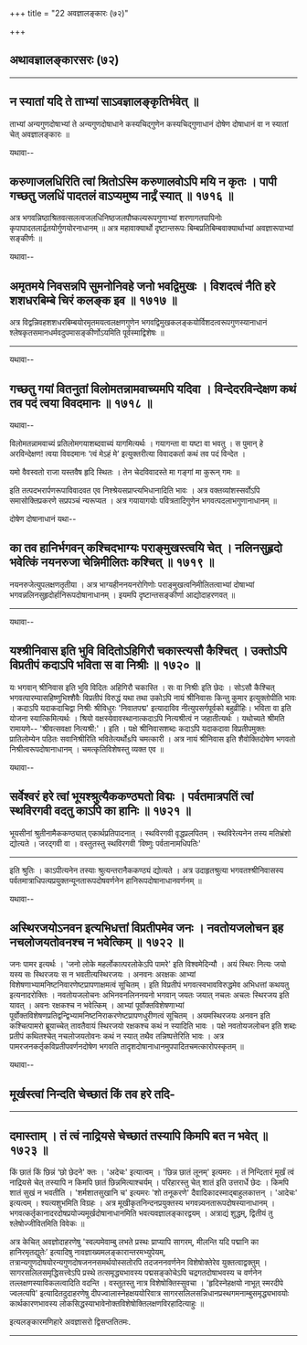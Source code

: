 +++
title = "22 अवज्ञालङ्कारः (७२)"

+++


## अथावज्ञालङ्कारसरः (७२)

------------------------------------------------------------------------



## न स्यातां यदि ते ताभ्यां साऽवज्ञालङ्कृतिर्भवेत् ॥

ताभ्यां अन्यगुणदोषाभ्यां ते अन्यगुणदोषाधाने कस्यचिद्गुणेन
कस्यचिद्गुणाधानं दोषेण दोषाधानं वा न स्यातां चेत् अवज्ञालङ्कारः ॥

यथावा--



## करुणाजलधिरिति त्वां श्रितोऽस्मि करुणालवोऽपि मयि न कृतः । पापी गच्छतु जलधिं पादतलं वाऽप्यमुष्य नार्द्रं स्यात् ॥ १७१६ ॥

अत्र भगवन्निष्ठाश्रितवत्सलत्वजलधिनिष्ठजलपौष्कल्यरूपगुणाभ्यां
शरणागतपापिनोः कृपापादतलार्द्रतयोर्गुणयोरनाधानम् ॥ अत्र महावाक्यार्थो
दृष्टान्तरूपः बिम्बप्रतिबिम्बवाक्यार्थाभ्यां अवज्ञारूपाभ्यां सङ्कीर्णः ॥

यथावा--



## अमृतमये निवसन्नपि सुमनोनिवहे जनो भवद्विमुखः । विशदत्वं नैति हरे शशधरबिम्बे चिरं कलङ्क इव ॥ १७१७ ॥

अत्र विद्वन्निवहशशधरबिम्बयोरमृतमयत्वलक्षणगुणेन
भगवद्विमुखकलङ्कयोर्विशदत्वरूपगुणस्यानाधानं
श्लेषकृतसमानधर्मवदुपमासङ्कीर्णोऽयमिति पूर्वस्माद्विशेषः ॥

------------------------------------------------------------------------

यथावा--



## गच्छतु गयां वितनुतां विलोमतन्नामवाच्यमपि यदिवा । विन्देदरविन्देक्षण कथं तव पदं त्वया विवदमानः ॥ १७१८ ॥

यथावा--

विलोमतन्नामवाच्यं प्रतिलोमगयाशब्दवाच्यं यागमित्यर्थः । गयागन्ता वा
यष्टा वा भवतु । स पुमान् हे अरविन्देक्षण! त्वया विवदमानः ‘त्वं मेऽहं
मे’ इत्युक्तरीत्या विवादकर्ता कथं तव पदं विन्देत ।

यमो वैवस्वतो राजा यस्तवैष हृदि स्थितः ।
तेन चेदविवादस्ते मा गङ्गां मा कुरून् गमः ॥

इति तत्पदभरार्पणरूपाविवादवत एव निश्श्रेयसप्राप्त्यभिधानादिति भावः ।
अत्र वक्तव्यांशस्सर्वोऽपि समासोक्तिप्रकरणे सप्रपञ्चं न्यरूप्यत । अत्र
गयायागयोः पवित्रतादिगुणेन भगवत्पदलाभगुणानाधानम् ॥

दोषेण दोषानाधानं यथा--



## का तव हानिर्भगवन् कश्चिदभाग्यः पराङ्मुखस्त्वयि चेत् । नलिनसुहृदो भवेत्किं नयनरुजा चेन्निमीलितः कश्चित् ॥ १७१९ ॥

नयनरुजेत्युपलक्षणतृतीया । अत्र भाग्यहीननयनरोगिणोः
पराङ्मुखत्वनिमीलितत्वाभ्यां दोषाभ्यां
भगवन्नलिनसुहृदोर्हानिरूपदोषानाधानम् । इयमपि दृष्टान्तसङ्कीर्णा
आद्योदाहरणवत् ॥

------------------------------------------------------------------------

यथावा--



## यश्श्रीनिवास इति भुवि विदितोऽहिगिरौ चकास्त्यसौ कैश्चित् । उक्तोऽपि विप्रतीपं कदाऽपि भविता स वा निश्रीः ॥ १७२० ॥

यः भगवान् श्रीनिवास इति भुवि विदितः अहिगिरौ चकास्ति । सः वा निश्रीः इति
छेदः । सोऽसौ कैश्चित् भगवत्पारम्यासहिष्णुभिश्शैवैः विप्रतीपं विरुद्धं
यथा तथा उकोऽपि नायं श्रीनिवासः किन्तु कुमार इत्युक्तोपीति भावः । कदाऽपि
यदाकदाचिद्वा निश्रीः श्रीविधुरः 'निवातपद्म' इत्यादाविव
नीत्युपसर्गपूर्वको बहुव्रीहिः। भविता वा इति योजना स्यात्किमित्यर्थः ।
श्रियो वक्षस्येवावस्थानात्कदाऽपि नित्यश्रीत्वं न जहातीत्यर्थः । यथोच्यते
श्रीमति रामायणे-- 'श्रीवत्सवक्षा नित्यश्री:' । इति । पक्षे
श्रीनिवासशब्दः कदाऽपि यदाकदावा विप्रतीपमुक्तः प्रातिलोम्येन पठितः
सवानिश्रीरिति भवितेत्यर्थोsपि चमत्कारी । अत्र नायं श्रीनिवास इति
शैवोक्तिदोषेण भगवतो निश्रीत्वरूपदोषानाधानम् । चमत्कृतिविशेषस्तु व्यक्त
एव ॥

यथावा--



## सर्वेश्वरं हरे त्वां भूयश्श्रुत्यैककण्ठ्यतो विद्मः । पर्वतमात्रपतिं त्वां स्थविरगवी वदतु काऽपि का हानिः ॥ १७२१ ॥

भूयसीनां श्रुतीनामैककण्ठ्यात् एकार्थप्रतिपादनात् । स्थविरगवी
वृद्धप्रलपितम् । स्थविरेत्यनेन तस्य मतिभ्रंशो द्योत्यते । जरद्गवी वा ।
वस्तुतस्तु स्थविरगवी ‘विष्णुः पर्वतानामधिपतिः'

------------------------------------------------------------------------

इति श्रुतिः । काऽपीत्यनेन तस्याः श्रुत्यन्तरानैककण्ठ्यं द्योत्यते । अत्र
उदाहृतश्रुत्या भगवतश्श्रीनिवासस्य
पर्वतमात्राधिपत्यप्रयुक्तन्यूनतारूपदोषवर्णनेन हानिरूपदोषानाधानवर्णनम् ॥

यथावा--



## अस्थिरजयोऽनवन इत्यभिधत्तां विप्रतीपमेव जनः । नवतोयजलोचन इह नचलोजयतोवनश्च न भवेत्किम् ॥ १७२२ ॥

जनः पामर इत्यर्थः । 'जनो लोके महर्लोकात्परलोकेऽपि पामरे' इति
विश्वमेदिन्यौ । अयं स्थिरः नित्यः जयो यस्य सः स्थिरजयः स न
भवतीत्यस्थिरजयः । अनवनः अरक्षकः आभ्यां
विशेषणाभ्यामनिष्टनिवारणेष्टप्रापणाक्षमत्वं सूचितम् । इति विप्रतीपं
भगवत्स्वभावविरुद्धमेव अभिधत्तां कथयतु इत्यनादरोक्तिः । नवतोयजलोचनः
अभिनवनलिननयनो भगवान् जयतः जयात् नचलः अचलः स्थिरजय इति यावत् । अवनः
रक्षकश्च न भवेत्किम् । आभ्यां पूर्वोक्तविशेषणाभ्यां
पूर्वोक्तविशेषणप्रतिद्वन्द्विभ्यामनिष्टनिराकरणेष्टप्रापणधुरीणत्वं सूचितम्
। अयमस्थिरजयः अनवन इति कश्चित्पामरो ब्रूयाच्चेत् तावतैवायं स्थिरजयो
रक्षकश्च कथं न स्यादिति भावः । पक्षे नवतोयजलोचन इति शब्दः प्रतीपं
कथितश्चेत् नचलोजयतोवनः कथं न स्यात् तथैव तन्निष्पत्तेरिति भावः । अत्र
पामरजनकर्तृकविप्रतीपवर्णनदोषेण भगवति
तादृशदोषानाधानमुपपादितचमत्कारोपस्कृतम् ॥

यथावा--



## मूर्खस्त्वां निन्दति चेच्छातं किं तव हरे तदि-

------------------------------------------------------------------------

## दमास्ताम् । तं त्वं नाद्रियसे चेच्छातं तस्यापि किमपि बत न भवेत् ॥ १७२३ ॥

किं छातं किं छिन्नं ‘छो छेदने' क्तः । 'अदेचः' इत्यात्वम् । 'छिन्न छातं
लूनम्' इत्यमरः । तं निन्दितारं मूर्खं त्वं नाद्रियसे चेत् तस्यापि न
किमपि छातं छिन्नमित्याश्चर्यम् । परिहारस्तु चेत् शातं इति उत्तरार्धे
छेदः । किमपि शातं सुखं न भवतीति । 'शर्मशातसुखानि च' इत्यमरः 'शो तनूकरणे'
दैवादिकादस्माद्बाहुलकात्तन् । 'आदेचः' इत्यत्वम् । श्यत्यशुभमिति विग्रहः
। अत्र मूखीकृतनिन्दनप्रयुक्तस्य भगवन्न्यनतारूपदोषस्यानाधानम् ।
भगवत्कर्तृकानादरदोषप्रयोज्यमूर्खदोषानाधानमिति भवत्यवज्ञालङ्कारद्वयम् ।
अत्राद्यं शुद्धम्, द्वितीयं तु श्लेषोज्जीवितमिति विवेकः ॥

अत्र केचित् अवज्ञोदाहरणेषु 'स्वल्पमेवाम्बु लभते प्रस्थः प्राप्यापि
सागरम्, मीलन्ति यदि पद्मानि का हानिरमृतद्युतेः’ इत्यादिषु
नावज्ञाख्यमलङ्कारान्तरमभ्युपेयम्,
तत्रान्यगुणदोषयोरन्यगुणदोषजननसमर्थयोस्सतोरपि तदजननवर्णनेन विशेषोक्तेरेव
युक्तत्वाद्वक्तुम् । सागरसलिलसमृद्धिसत्त्वेऽपि प्रस्थे तत्समृद्ध्यभावस्य
पद्मसङ्कोचेऽपि चद्रगतदोषाभवस्य च वर्णनेन तल्लक्षणस्याविकलत्वादिति वदन्ति
। वस्तुतस्तु नात्र विशेषोक्तिस्सुवचा । 'हृदिस्नेहक्षयो नाभूत् स्मरदीपे
ज्वलत्यपि' इत्यादितदुदाहरणेषु दीपज्वालास्नेहक्षययोरिवात्र
सागरसलिलसन्निधानप्रस्थगमनाम्बुसमृद्ध्यभावयोः कार्थकारणभावस्य
लोकसिद्धस्याभावेनोक्तविशेषोक्तिलक्षणविरहादित्याहुः ॥

इत्यलङ्कारमणिहारे अवज्ञासरो द्विसप्ततितमः.

------------------------------------------------------------------------
